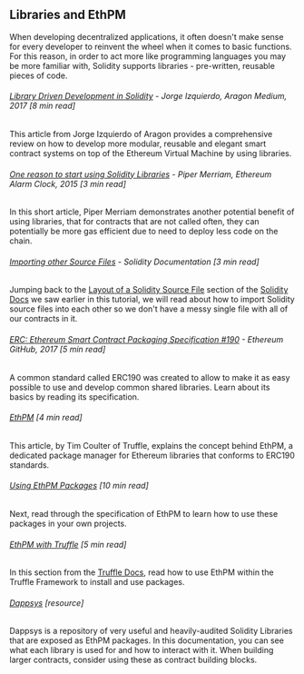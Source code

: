 ## Libraries and EthPM

When developing decentralized applications, it often doesn't make sense for every developer to reinvent the wheel when it comes to basic functions.  For this reason, in order to act more like programming languages you may be more familiar with, Solidity supports libraries - pre-written, reusable pieces of code.

###### [Library Driven Development in Solidity](https://blog.aragon.one/library-driven-development-in-solidity-2bebcaf88736) - Jorge Izquierdo, Aragon Medium, 2017 \[8 min read\]

This article from Jorge Izquierdo of Aragon provides a comprehensive review on how to develop more modular, reusable and elegant smart contract systems on top of the Ethereum Virtual Machine by using libraries.

###### [One reason to start using Solidity Libraries](http://blog.ethereum-alarm-clock.com/blog/2015/10/25/one-reason-to-start-using-libraries) - Piper Merriam, Ethereum Alarm Clock, 2015 \[3 min read\]

In this short article, Piper Merriam demonstrates another potential benefit of using libraries, that for contracts that are not called often, they can potentially be more gas efficient due to need to deploy less code on the chain.

###### [Importing other Source Files](http://solidity.readthedocs.io/en/develop/layout-of-source-files.html#importing-other-source-files) - Solidity Documentation \[3 min read\]

Jumping back to the [Layout of a Solidity Source File](http://solidity.readthedocs.io/en/develop/layout-of-source-files.html#) section of the [Solidity Docs](http://solidity.readthedocs.io/en/develop/index.html) we saw earlier in this tutorial, we will read about how to import Solidity source files into each other so we don't have a messy single file with all of our contracts in it.

###### [ERC: Ethereum Smart Contract Packaging Specification \#190](https://github.com/ethereum/EIPs/issues/190) - Ethereum GitHub, 2017 \[5 min read\]

A common standard called ERC190 was created to allow to make it as easy possible to use and develop common shared libraries.  Learn about its basics by reading its specification.

###### [EthPM](https://medium.com/@timothyjcoulter/why-ethereum-needs-package-management-b9e6e457329f) \[4 min read\]

This article, by Tim Coulter of Truffle, explains the concept behind EthPM, a dedicated package manager for Ethereum libraries that conforms to ERC190 standards.

###### [Using EthPM Packages](https://github.com/ethpm/ethpm-spec) \[10 min read\]

Next, read through the specification of EthPM to learn how to use these packages in your own projects.

###### [EthPM with Truffle](http://truffleframework.com/docs/getting_started/packages-ethpm) \[5 min read\]

In this section from the [Truffle Docs](http://truffleframework.com/docs/), read how to use EthPM within the Truffle Framework to install and use packages.

###### [Dappsys](https://dappsys.readthedocs.io/en/latest/) \[resource\]

Dappsys is a repository of very useful and heavily-audited Solidity Libraries that are exposed as EthPM packages.  In this documentation, you can see what each library is used for and how to interact with it.  When building larger contracts, consider using these as contract building blocks.

